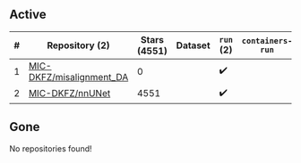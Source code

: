 ## Active
| # | Repository (2) | Stars (4551) | Dataset | `run` (2) | `containers-run` |
| --- | --- | --- | --- | --- | --- |
| 1 | [MIC-DKFZ/misalignment_DA](https://github.com/MIC-DKFZ/misalignment_DA) | 0 |  | :heavy_check_mark: |  |
| 2 | [MIC-DKFZ/nnUNet](https://github.com/MIC-DKFZ/nnUNet) | 4551 |  | :heavy_check_mark: |  |

## Gone
No repositories found!
